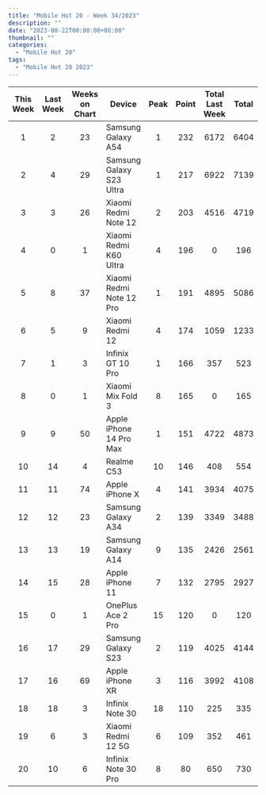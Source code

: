 ```yaml
---
title: "Mobile Hot 20 - Week 34/2023"
description: ""
date: "2023-08-22T00:00:00+08:00"
thumbnail: ""
categories:
  - "Mobile Hot 20"
tags:
  - "Mobile Hot 20 2023"
---
```

<!--more-->
|This Week|Last Week|Weeks on Chart|Device|Peak|Point|Total Last Week|Total|
|:----:|:----:|:----:|----|:----:|:----:|:----:|:----:|
|1|2|23|Samsung Galaxy A54|1|232|6172|6404|
|2|4|29|Samsung Galaxy S23 Ultra|1|217|6922|7139|
|3|3|26|Xiaomi Redmi Note 12|2|203|4516|4719|
|4|0|1|Xiaomi Redmi K60 Ultra|4|196|0|196|
|5|8|37|Xiaomi Redmi Note 12 Pro|1|191|4895|5086|
|6|5|9|Xiaomi Redmi 12|4|174|1059|1233|
|7|1|3|Infinix GT 10 Pro|1|166|357|523|
|8|0|1|Xiaomi Mix Fold 3|8|165|0|165|
|9|9|50|Apple iPhone 14 Pro Max|1|151|4722|4873|
|10|14|4|Realme C53|10|146|408|554|
|11|11|74|Apple iPhone X|4|141|3934|4075|
|12|12|23|Samsung Galaxy A34|2|139|3349|3488|
|13|13|19|Samsung Galaxy A14|9|135|2426|2561|
|14|15|28|Apple iPhone 11|7|132|2795|2927|
|15|0|1|OnePlus Ace 2 Pro|15|120|0|120|
|16|17|29|Samsung Galaxy S23|2|119|4025|4144|
|17|16|69|Apple iPhone XR|3|116|3992|4108|
|18|18|3|Infinix Note 30|18|110|225|335|
|19|6|3|Xiaomi Redmi 12 5G|6|109|352|461|
|20|10|6|Infinix Note 30 Pro|8|80|650|730|

